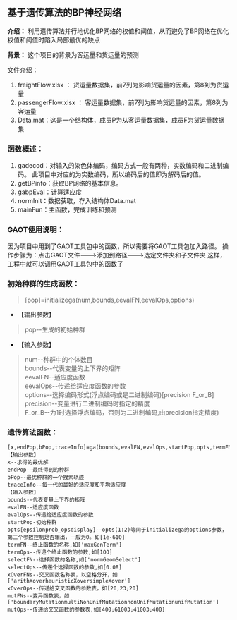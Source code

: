 
## 基于遗传算法的BP神经网络
**介绍：**
          利用遗传算法并行地优化BP网络的权值和阈值，从而避免了BP网络在优化权值和阈值时陷入局部最优的缺点

**背景：** 
          这个项目的背景为客运量和货运量的预测

文件介绍：
1. freightFlow.xlsx  ： 货运量数据集，前7列为影响货运量的因素，第8列为货运量
2. passengerFlow.xlsx ： 客运量数据集，前7列为影响货运量的因素，第8列为客运量
3. Data.mat：这是一个结构体，成员P为从客运量数据集，成员F为货运量数据集

### 函数概述：
1. gadecod：对输入的染色体编码，编码方式一般有两种，实数编码和二进制编码。
                        此项目中对应的为实数编码，所以编码后的值即为解码后的值。
2. getBPinfo：获取BP网络的基本信息。
3. gabpEval：计算适应度
4. normInit：数据获取，存入结构体Data.mat
5. mainFun：主函数，完成训练和预测

### GAOT使用说明：
因为项目中用到了GAOT工具包中的函数，所以需要将GAOT工具包加入路径。
操作步骤为：点击GAOT文件--->添加到路径--->选定文件夹和子文件夹
这样，工程中就可以调用GAOT工具包中的函数了

### 初始种群的生成函数：
> [pop]=initializega(num,bounds,eevalFN,eevalOps,options)
- 【输出参数】
 > pop--生成的初始种群
- 【输入参数】
> num--种群中的个体数目  
> bounds--代表变量的上下界的矩阵  
> eevalFN--适应度函数  
> eevalOps--传递给适应度函数的参数  
> options--选择编码形式(浮点编码或是二进制编码)[precision F_or_B]  
> precision--变量进行二进制编码时指定的精度  
> F_or_B--为1时选择浮点编码，否则为二进制编码,由precision指定精度)  

### 遗传算法函数：
````
[x,endPop,bPop,traceInfo]=ga(bounds,evalFN,evalOps,startPop,opts,termFN,termOps,selectFN,selectOps,xOverFNs,xOverOps,mutFNs,mutOps)
【输出参数】
x--求得的最优解
endPop--最终得到的种群
bPop--最优种群的一个搜索轨迹
traceInfo--每一代的最好的适应度和平均适应度
【输入参数】
bounds--代表变量上下界的矩阵
evalFN--适应度函数
evalOps--传递给适应度函数的参数
startPop-初始种群
opts[epsilonprob_opsdisplay]--opts(1:2)等同于initializega的options参数，第三个参数控制是否输出，一般为0。如[1e-610]
termFN--终止函数的名称,如['maxGenTerm']
termOps--传递个终止函数的参数,如[100]
selectFN--选择函数的名称,如['normGeomSelect']
selectOps--传递个选择函数的参数,如[0.08]
xOverFNs--交叉函数名称表，以空格分开，如['arithXoverheuristicXoversimpleXover']
xOverOps--传递给交叉函数的参数表，如[20;23;20]
mutFNs--变异函数表，如['boundaryMutationmultiNonUnifMutationnonUnifMutationunifMutation']
mutOps--传递给交叉函数的参数表,如[400;61003;41003;400]
````

